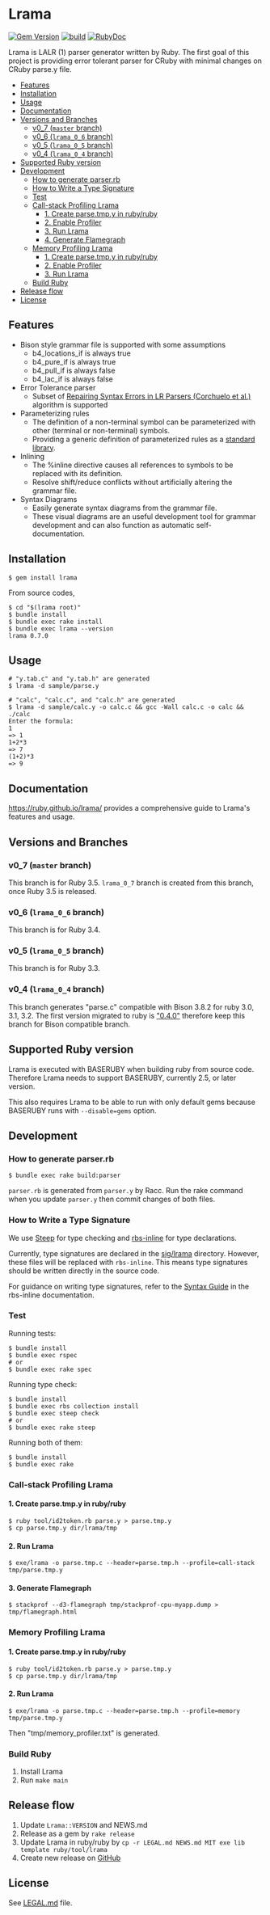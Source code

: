 # Lrama

[![Gem Version](https://badge.fury.io/rb/lrama.svg)](https://badge.fury.io/rb/lrama)
[![build](https://github.com/ruby/lrama/actions/workflows/test.yaml/badge.svg)](https://github.com/ruby/lrama/actions/workflows/test.yaml)
[![RubyDoc](https://img.shields.io/badge/%F0%9F%93%9ARubyDoc-documentation-informational.svg)](https://www.rubydoc.info/gems/lrama)

Lrama is LALR (1) parser generator written by Ruby. The first goal of this project is providing error tolerant parser for CRuby with minimal changes on CRuby parse.y file.

- [Features](#features)
- [Installation](#installation)
- [Usage](#usage)
- [Documentation](#documentation)
- [Versions and Branches](#versions-and-branches)
  - [v0\_7 (`master` branch)](#v0_7-master-branch)
  - [v0\_6 (`lrama_0_6` branch)](#v0_6-lrama_0_6-branch)
  - [v0\_5 (`lrama_0_5` branch)](#v0_5-lrama_0_5-branch)
  - [v0\_4 (`lrama_0_4` branch)](#v0_4-lrama_0_4-branch)
- [Supported Ruby version](#supported-ruby-version)
- [Development](#development)
  - [How to generate parser.rb](#how-to-generate-parserrb)
  - [How to Write a Type Signature](#how-to-write-a-type-signature)
  - [Test](#test)
  - [Call-stack Profiling Lrama](#call-stack-profiling-lrama)
    - [1. Create parse.tmp.y in ruby/ruby](#1-create-parsetmpy-in-rubyruby)
    - [2. Enable Profiler](#2-enable-profiler)
    - [3. Run Lrama](#3-run-lrama)
    - [4. Generate Flamegraph](#4-generate-flamegraph)
  - [Memory Profiling Lrama](#memory-profiling-lrama)
    - [1. Create parse.tmp.y in ruby/ruby](#1-create-parsetmpy-in-rubyruby-1)
    - [2. Enable Profiler](#2-enable-profiler-1)
    - [3. Run Lrama](#3-run-lrama-1)
  - [Build Ruby](#build-ruby)
- [Release flow](#release-flow)
- [License](#license)

## Features

* Bison style grammar file is supported with some assumptions
  * b4_locations_if is always true
  * b4_pure_if is always true
  * b4_pull_if is always false
  * b4_lac_if is always false
* Error Tolerance parser
  * Subset of [Repairing Syntax Errors in LR Parsers (Corchuelo et al.)](https://idus.us.es/bitstream/handle/11441/65631/Repairing%20syntax%20errors.pdf) algorithm is supported
* Parameterizing rules
  * The definition of a non-terminal symbol can be parameterized with other (terminal or non-terminal) symbols.
  * Providing a generic definition of parameterized rules as a [standard library](lib/lrama/grammar/stdlib.y).
* Inlining
  * The %inline directive causes all references to symbols to be replaced with its definition.
  * Resolve shift/reduce conflicts without artificially altering the grammar file.
* Syntax Diagrams
  * Easily generate syntax diagrams from the grammar file.
  * These visual diagrams are an useful development tool for grammar development and can also function as automatic self-documentation.

## Installation

```shell
$ gem install lrama
```

From source codes,

```shell
$ cd "$(lrama root)"
$ bundle install
$ bundle exec rake install
$ bundle exec lrama --version
lrama 0.7.0
```

## Usage

```shell
# "y.tab.c" and "y.tab.h" are generated
$ lrama -d sample/parse.y
```

```shell
# "calc", "calc.c", and "calc.h" are generated
$ lrama -d sample/calc.y -o calc.c && gcc -Wall calc.c -o calc && ./calc
Enter the formula:
1
=> 1
1+2*3
=> 7
(1+2)*3
=> 9
```

## Documentation

https://ruby.github.io/lrama/ provides a comprehensive guide to Lrama's features and usage.

## Versions and Branches

### v0_7 (`master` branch)

This branch is for Ruby 3.5. `lrama_0_7` branch is created from this branch, once Ruby 3.5 is released.

### v0_6 (`lrama_0_6` branch)

This branch is for Ruby 3.4.

### v0_5 (`lrama_0_5` branch)

This branch is for Ruby 3.3.

### v0_4 (`lrama_0_4` branch)

This branch generates "parse.c" compatible with Bison 3.8.2 for ruby 3.0, 3.1, 3.2. The first version migrated to ruby is ["0.4.0"](https://github.com/ruby/ruby/pull/7798) therefore keep this branch for Bison compatible branch.

## Supported Ruby version

Lrama is executed with BASERUBY when building ruby from source code. Therefore Lrama needs to support BASERUBY, currently 2.5, or later version.

This also requires Lrama to be able to run with only default gems because BASERUBY runs with `--disable=gems` option.

## Development

### How to generate parser.rb

```shell
$ bundle exec rake build:parser
```

`parser.rb` is generated from `parser.y` by Racc.
Run the rake command when you update `parser.y` then commit changes of both files.

### How to Write a Type Signature

We use [Steep](https://github.com/soutaro/steep) for type checking and [rbs-inline](https://github.com/soutaro/rbs-inline) for type declarations.

Currently, type signatures are declared in the [sig/lrama](https://github.com/ruby/lrama/blob/master/sig/lrama) directory. However, these files will be replaced with `rbs-inline`. This means type signatures should be written directly in the source code.

For guidance on writing type signatures, refer to the [Syntax Guide](https://github.com/soutaro/rbs-inline/wiki/Syntax-guide) in the rbs-inline documentation.

### Test

Running tests:

```shell
$ bundle install
$ bundle exec rspec
# or
$ bundle exec rake spec
```

Running type check:

```shell
$ bundle install
$ bundle exec rbs collection install
$ bundle exec steep check
# or
$ bundle exec rake steep
```

Running both of them:

```shell
$ bundle install
$ bundle exec rake
```

### Call-stack Profiling Lrama

#### 1. Create parse.tmp.y in ruby/ruby

```shell
$ ruby tool/id2token.rb parse.y > parse.tmp.y
$ cp parse.tmp.y dir/lrama/tmp
```

#### 2. Run Lrama

```shell
$ exe/lrama -o parse.tmp.c --header=parse.tmp.h --profile=call-stack tmp/parse.tmp.y
```

#### 3. Generate Flamegraph

```shell
$ stackprof --d3-flamegraph tmp/stackprof-cpu-myapp.dump > tmp/flamegraph.html
```

### Memory Profiling Lrama

#### 1. Create parse.tmp.y in ruby/ruby

```shell
$ ruby tool/id2token.rb parse.y > parse.tmp.y
$ cp parse.tmp.y dir/lrama/tmp
```

#### 2. Run Lrama

```shell
$ exe/lrama -o parse.tmp.c --header=parse.tmp.h --profile=memory tmp/parse.tmp.y
```

Then "tmp/memory_profiler.txt" is generated.

### Build Ruby

1. Install Lrama
2. Run `make main`

## Release flow

1. Update `Lrama::VERSION` and NEWS.md
2. Release as a gem by `rake release`
3. Update Lrama in ruby/ruby by `cp -r LEGAL.md NEWS.md MIT exe lib template ruby/tool/lrama`
4. Create new release on [GitHub](https://github.com/ruby/lrama/releases)

## License

See [LEGAL.md](./LEGAL.md) file.

